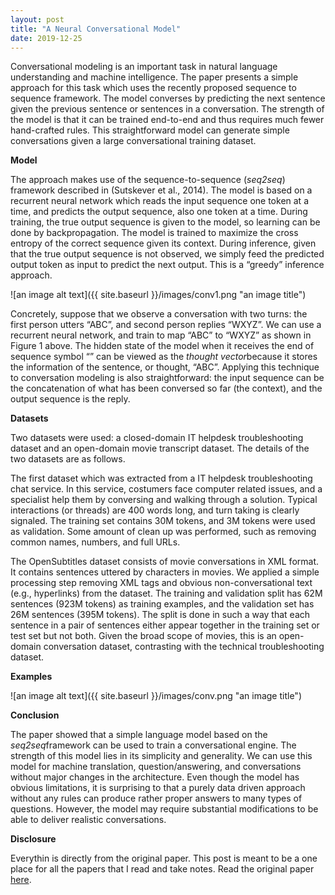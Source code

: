 ```yaml
---
layout: post
title: "A Neural Conversational Model"
date: 2019-12-25
---
```


Conversational modeling is an important task in natural language understanding and machine intelligence. The paper presents a simple approach for this task which uses the recently proposed sequence to sequence framework. The model converses by predicting the next sentence given the previous sentence or sentences in a conversation. The strength of the model is that it can be trained end-to-end and thus requires much fewer hand-crafted rules. This straightforward model can generate simple conversations given a large conversational training dataset. 

**Model**

The approach makes use of the sequence-to-sequence (*seq2seq*) framework described in (Sutskever et al., 2014). The model is based on a recurrent neural network which reads the input sequence one token at a time, and predicts the output sequence, also one token at a time. During training, the true output sequence is given to the model, so learning can be done by backpropagation. The model is trained to maximize the cross entropy of the correct sequence given its context. During inference, given that the true output sequence is not observed, we simply feed the predicted output token as input to predict the next output. This is a “greedy” inference approach.

![an image alt text]({{ site.baseurl }}/images/conv1.png "an image title")

Concretely, suppose that we observe a conversation with two turns: the first person utters “ABC”, and second person replies “WXYZ”. We can use a recurrent neural network, and train to map “ABC” to “WXYZ” as shown in Figure 1 above. The hidden state of the model when it receives the end of sequence symbol “<eos>” can be viewed as the *thought vector*because it stores the information of the sentence, or thought, “ABC”. 
Applying this technique to conversation modeling is also straightforward: the input sequence can be the concatenation of what has been conversed so far (the context), and the output sequence is the reply. 

**Datasets**

Two datasets were used: a closed-domain IT helpdesk troubleshooting dataset and an open-domain movie transcript dataset. The details of the two datasets are as follows. 

The first dataset which was extracted from a IT helpdesk troubleshooting chat service. In this service, costumers face computer related issues, and a specialist help them by conversing and walking through a solution. Typical interactions (or threads) are 400 words long, and turn taking is clearly signaled. The training set contains 30M tokens, and 3M tokens were used as validation. Some amount of clean up was performed, such as removing common names, numbers, and full URLs. 

The OpenSubtitles dataset consists of movie conversations in XML format. It contains sentences uttered by characters in movies. We applied a simple processing step removing XML tags and obvious non-conversational text (e.g., hyperlinks) from the dataset. The training and validation split has 62M sentences (923M tokens) as training examples, and the validation set has 26M sentences (395M tokens). The split is done in such a way that each sentence in a pair of sentences either appear together in the training set or test set but not both. Given the broad scope of movies, this is an open-domain conversation dataset, contrasting with the technical troubleshooting dataset. 

**Examples**

![an image alt text]({{ site.baseurl }}/images/conv.png "an image title")

**Conclusion**

The paper showed that a simple language model based on the *seq2seq*framework can be used to train a conversational engine. 
The strength of this model lies in its simplicity and generality. We can use this model for machine translation, question/answering, and conversations without major changes in the architecture. Even though the model has obvious limitations, it is surprising to that a purely data driven approach without any rules can produce rather proper answers to many types of questions. However, the model may require substantial modifications to be able to deliver realistic conversations. 


**Disclosure**

Everythin is directly from the original paper. This post is meant to be a one place for all the papers that I read and take notes.
Read the original paper [here](https://arxiv.org/pdf/1506.05869.pdf).





